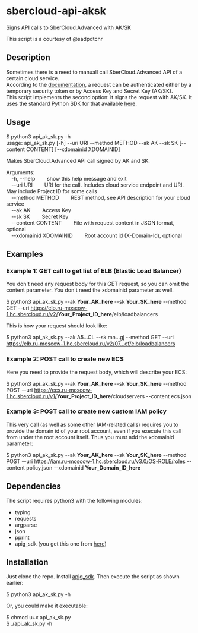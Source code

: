 # sbercloud-api-aksk
Signs API calls to SberCloud.Advanced with AK/SK  

This script is a courtesy of @sadpdtchr

## Description

Sometimes there is a need to manuall call SberCloud.Advanced API of a certain cloud service.  
According to the [documentation](https://support.hc.sbercloud.ru/api/ecs/en-us_topic_0124306062.html), a request can be authenticated either by a temporary security token or by Access Key and Secret Key (AK/SK).  
This script implements the second option: it signs the request with AK/SK.
It uses the standard Python SDK for that available [here](https://support.hc.sbercloud.ru/devg/apisign/api-sign-sdk-python.html).  

## Usage 

$ python3 api_ak_sk.py -h  
usage: api_ak_sk.py [-h] --uri URI --method METHOD --ak AK --sk SK [--content CONTENT] [--xdomainid XDOMAINID]  
  
Makes SberCloud.Advanced API call signed by AK and SK.  
  
Arguments:  
&emsp;-h, --help              &emsp;&emsp;show this help message and exit  
&emsp;--uri URI               &emsp;&emsp;URI for the call. Includes cloud service endpoint and URI. May include Project ID for some calls  
&emsp;--method METHOD         &emsp;&emsp;REST method, see API description for your cloud service  
&emsp;--ak AK                 &emsp;&emsp;Access Key  
&emsp;--sk SK                 &emsp;&emsp;Secret Key  
&emsp;--content CONTENT       &emsp;&emsp;File with request content in JSON format, optional  
&emsp;--xdomainid XDOMAINID   &emsp;&emsp;Root account id (X-Domain-Id), optional  

## Examples

### Example 1: GET call to get list of ELB (Elastic Load Balancer)

You don't need any request body for this GET request, so you can omit the content parameter. You don't need the xdomainid parameter as well.  

$ python3 api_ak_sk.py --ak **Your_AK_here** --sk **Your_SK_here** --method GET --uri https://elb.ru-moscow-1.hc.sbercloud.ru/v2/<b>Your_Project_ID_here</b>/elb/loadbalancers  

This is how your request should look like:  

$ python3 api_ak_sk.py --ak A5...CL --sk mn...gj --method GET --uri https://elb.ru-moscow-1.hc.sbercloud.ru/v2/07...ef/elb/loadbalancers

### Example 2: POST call to create new ECS

Here you need to provide the request body, which will describe your ECS:

$ python3 api_ak_sk.py --ak **Your_AK_here** --sk **Your_SK_here** --method POST --uri https://ecs.ru-moscow-1.hc.sbercloud.ru/v1/<b>Your_Project_ID_here</b>/cloudservers --content ecs.json

### Example 3: POST call to create new custom IAM policy

This very call (as well as some other IAM-related calls) requires you to provide the domain id of your root account, even if you execute this call from under the root account itself. Thus you must add the xdomainid parameter:

$ python3 api_ak_sk.py --ak **Your_AK_here** --sk **Your_SK_here** --method POST --uri https://iam.ru-moscow-1.hc.sbercloud.ru/v3.0/OS-ROLE/roles --content policy.json --xdomainid **Your_Domain_ID_here**

## Dependencies

The script requires python3 with the following modules:

- typing
- requests
- argparse
- json
- pprint
- apig_sdk (you get this one from [here](https://support.hc.sbercloud.ru/devg/apisign/api-sign-sdk-python.html))

## Installation

Just clone the repo. Install [apig_sdk](https://support.hc.sbercloud.ru/devg/apisign/api-sign-sdk-python.html). Then execute the script as shown earlier:

$ python3 api_ak_sk.py -h

Or, you could make it executable:

$ chmod u+x api_ak_sk.py  
$ ./api_ak_sk.py -h
